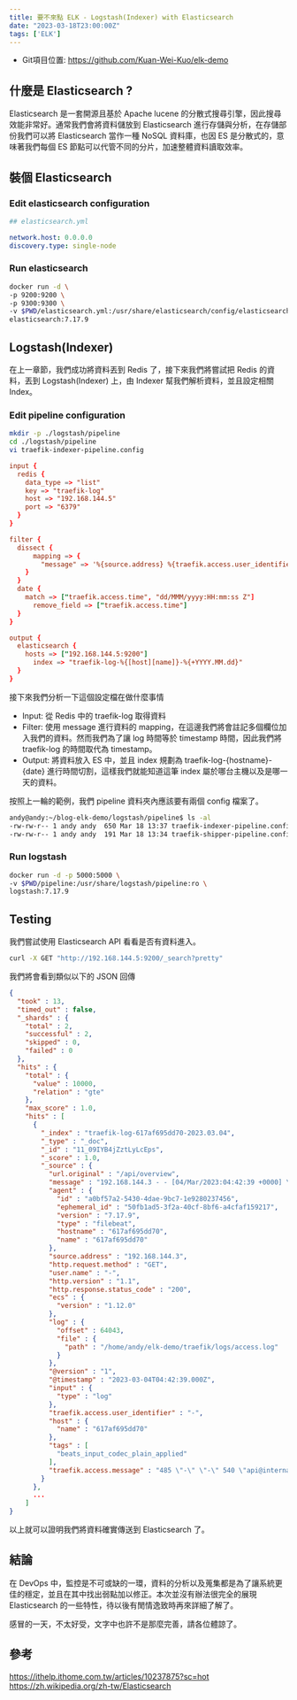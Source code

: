 ```yaml
---
title: 要不來點 ELK - Logstash(Indexer) with Elasticsearch
date: "2023-03-18T23:00:00Z"
tags: ['ELK']
---
```

* Git項目位置: https://github.com/Kuan-Wei-Kuo/elk-demo

## 什麼是 Elasticsearch ?
Elasticsearch 是一套開源且基於 Apache lucene 的分散式搜尋引擎，因此搜尋效能非常好。通常我們會將資料儲放到 Elasticsearch 進行存儲與分析，在存儲部份我們可以將 Elasticsearch 當作一種 NoSQL 資料庫，也因 ES 是分散式的，意味著我們每個 ES 節點可以代管不同的分片，加速整體資料讀取效率。

## 裝個 Elasticsearch
### Edit elasticsearch configuration
```yaml
## elasticsearch.yml

network.host: 0.0.0.0
discovery.type: single-node
```

### Run elasticsearch
```bash
docker run -d \
-p 9200:9200 \
-p 9300:9300 \
-v $PWD/elasticsearch.yml:/usr/share/elasticsearch/config/elasticsearch.yml:ro \
elasticsearch:7.17.9
```

## Logstash(Indexer)
在上一章節，我們成功將資料丟到 Redis 了，接下來我們將嘗試把 Redis 的資料，丟到 Logstash(Indexer) 上，由 Indexer 幫我們解析資料，並且設定相關 Index。


### Edit pipeline configuration
```bash
mkdir -p ./logstash/pipeline
cd ./logstash/pipeline
vi traefik-indexer-pipeline.config
```

```conf
input {
  redis {
    data_type => "list"
    key => "traefik-log"
    host => "192.168.144.5"
    port => "6379"
  }
}

filter {
  dissect {
      mapping => {
        "message" => '%{source.address} %{traefik.access.user_identifier} %{user.name} [%{traefik.access.time}] "%{http.request.method} %{url.original} HTTP/%{http.version}" %{http.response.status_code} %{traefik.access.message}'
    }
  }
  date {
    match => ["traefik.access.time", "dd/MMM/yyyy:HH:mm:ss Z"]
	  remove_field => ["traefik.access.time"]
  }
}

output {
  elasticsearch {
    hosts => ["192.168.144.5:9200"]
	  index => "traefik-log-%{[host][name]}-%{+YYYY.MM.dd}"
  }
} 
```

接下來我們分析一下這個設定檔在做什麼事情

* Input: 從 Redis 中的 traefik-log 取得資料
* Filter: 使用 message 進行資料的 mapping，在這邊我們將會註記多個欄位加入我們的資料。然而我們為了讓 log 時間等於 timestamp 時間，因此我們將 traefik-log 的時間取代為 timestamp。
* Output: 將資料放入 ES 中，並且 index 規劃為 traefik-log-{hostname}-{date} 進行時間切割，這樣我們就能知道這筆 index 屬於哪台主機以及是哪一天的資料。

按照上一輪的範例，我們 pipeline 資料夾內應該要有兩個 config 檔案了。

```bash
andy@andy:~/blog-elk-demo/logstash/pipeline$ ls -al
-rw-rw-r-- 1 andy andy  650 Mar 18 13:37 traefik-indexer-pipeline.config
-rw-rw-r-- 1 andy andy  191 Mar 18 13:34 traefik-shipper-pipeline.config
```

### Run logstash
```bash
docker run -d -p 5000:5000 \
-v $PWD/pipeline:/usr/share/logstash/pipeline:ro \
logstash:7.17.9
```

## Testing
我們嘗試使用 Elasticsearch API 看看是否有資料進入。

```bash
curl -X GET "http://192.168.144.5:9200/_search?pretty"
```

我們將會看到類似以下的 JSON 回傳

```json
{
  "took" : 13,
  "timed_out" : false,
  "_shards" : {
    "total" : 2,
    "successful" : 2,
    "skipped" : 0,
    "failed" : 0
  },
  "hits" : {
    "total" : {
      "value" : 10000,
      "relation" : "gte"
    },
    "max_score" : 1.0,
    "hits" : [
      {
        "_index" : "traefik-log-617af695dd70-2023.03.04",
        "_type" : "_doc",
        "_id" : "11_09IYB4jZztLyLcEps",
        "_score" : 1.0,
        "_source" : {
          "url.original" : "/api/overview",
          "message" : "192.168.144.3 - - [04/Mar/2023:04:42:39 +0000] \"GET /api/overview HTTP/1.1\" 200 485 \"-\" \"-\" 540 \"api@internal\" \"-\" 0ms",
          "agent" : {
            "id" : "a0bf57a2-5430-4dae-9bc7-1e9280237456",
            "ephemeral_id" : "50fb1ad5-3f2a-40cf-8bf6-a4cfaf159217",
            "version" : "7.17.9",
            "type" : "filebeat",
            "hostname" : "617af695dd70",
            "name" : "617af695dd70"
          },
          "source.address" : "192.168.144.3",
          "http.request.method" : "GET",
          "user.name" : "-",
          "http.version" : "1.1",
          "http.response.status_code" : "200",
          "ecs" : {
            "version" : "1.12.0"
          },
          "log" : {
            "offset" : 64043,
            "file" : {
              "path" : "/home/andy/elk-demo/traefik/logs/access.log"
            }
          },
          "@version" : "1",
          "@timestamp" : "2023-03-04T04:42:39.000Z",
          "input" : {
            "type" : "log"
          },
          "traefik.access.user_identifier" : "-",
          "host" : {
            "name" : "617af695dd70"
          },
          "tags" : [
            "beats_input_codec_plain_applied"
          ],
          "traefik.access.message" : "485 \"-\" \"-\" 540 \"api@internal\" \"-\" 0ms"
        }
      },
	  ...
	]
} 
```

以上就可以證明我們將資料確實傳送到 Elasticsearch 了。

## 結論
在 DevOps 中，監控是不可或缺的一環，資料的分析以及蒐集都是為了讓系統更佳的穩定，並且在其中找出弱點加以修正。本次並沒有辦法很完全的展現 Elasticsearch 的一些特性，待以後有閒情逸致時再來詳細了解了。

感冒的一天，不太好受，文字中也許不是那麼完善，請各位體諒了。

## 參考
https://ithelp.ithome.com.tw/articles/10237875?sc=hot</br>
https://zh.wikipedia.org/zh-tw/Elasticsearch